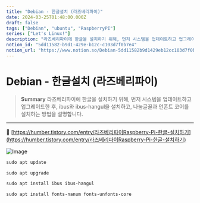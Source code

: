 ```yaml
---
title: "Debian - 한글설치 (라즈베리파이)"
date: 2024-03-25T01:48:00.000Z
draft: false
tags: ["Debian", "ubuntu", "RaspberryPI"]
series: ["Let's Linux!"]
description: "라즈베리파이에 한글을 설치하기 위해, 먼저 시스템을 업데이트하고 업그레이드한 후, ibus와 ibus-hangul을 설치하고, 나눔글꼴과 언폰트 코어를 설치하는 방법을 설명합니다."
notion_id: "5dd11582-b9d1-429e-b12c-c103d7f0b7e4"
notion_url: "https://www.notion.so/Debian-5dd11582b9d1429eb12cc103d7f0b7e4"
---
```


# Debian - 한글설치 (라즈베리파이)

> **Summary**
> 라즈베리파이에 한글을 설치하기 위해, 먼저 시스템을 업데이트하고 업그레이드한 후, ibus와 ibus-hangul을 설치하고, 나눔글꼴과 언폰트 코어를 설치하는 방법을 설명합니다.

---

🔗 [https://humber.tistory.com/entry/라즈베리파이Raspberry-Pi-한글-설치하기](https://humber.tistory.com/entry/라즈베리파이Raspberry-Pi-한글-설치하기)

![Image](https://prod-files-secure.s3.us-west-2.amazonaws.com/09ccd4d5-876c-4bba-bbdf-cc77a0a11257/9337fb31-f000-470f-8a58-5b3a1e25beb7/Untitled.png?X-Amz-Algorithm=AWS4-HMAC-SHA256&X-Amz-Content-Sha256=UNSIGNED-PAYLOAD&X-Amz-Credential=ASIAZI2LB466RO7BIWXS%2F20250724%2Fus-west-2%2Fs3%2Faws4_request&X-Amz-Date=20250724T101915Z&X-Amz-Expires=3600&X-Amz-Security-Token=IQoJb3JpZ2luX2VjEAIaCXVzLXdlc3QtMiJIMEYCIQDvkpA3l1v4rVeczKj%2FakKvuq3qhsESZHDT4O9pEeJs3QIhAJlqJJMz6%2FcS0WoUq2Mp1rfsblV%2FU4aXfUvCYG0smvRdKv8DCCoQABoMNjM3NDIzMTgzODA1IgyZ2Lo6XHTU%2B0z95aoq3AM%2FIsxpaIZETAZKzIJejRGBCkDMp0gKP936LJADur4pB73zFYrLx%2FOomK%2BBQByX2VSfAjScexdgDdMMrC2g2h%2F7nGPXxoV68gTTKzRyOah4WxzYYFw%2BUSdH2zQMcC%2Bx2rkS7w6nkEL2VXNftzcH1XaWw0fUcTeNjYrLleDv5%2Fbv5IpyY6xxedQZ%2FOj%2BVsuZX3CHyeNi%2Fq%2FbnuPnLZy9E8Zx4nwLA26lWOK1PAgUnR%2BngAjFDeuxwNO%2FOOYpNXjoJQshIXuWdIVJAg3o2oot7Y2keLVCEpaNxB6Yi%2BEfTGTPJ07uopWH9PTvXkyqunk2OAbN%2F9FfSrwKLaeT3qbp%2BhdRsa%2FMPbcQDjOcWS2dWmYfZoBMTmm1qUp5jDmWbFGarymKaBWj78RYn7%2FJav455Vg94vk6Yx6yFsfo%2FDMjYxfMUmB6Vel8nXrY9djcgayQZLcvj%2FCZ12sOIxct45RS4qYIGJU0FXVt1eP7RGG9YUBlt9s9yGTHqJjWyruup%2BjO8wMIIKHosqda5VljkV1gPQbxsmCr8S6GQsRS4%2Bp9GsCEZGGJritbmTEwxaM7J0zfB6E90lWw33U%2BuxLPHx63djMSikBY%2BAyU2gumXfOIaoQjcIuOoPbbMatuknCwvjC39YfEBjqkAW814Qo4Sp%2F5IJwj25%2BZkEv%2B3HH%2FOptZ6HT%2FZ7y%2BIGHyKYeozLzs7C6gsglpl6OrM83YbPzu5m14lRKAznjyE%2FAYGLhx1Ruksj3hBTKzAhdYsn6hNAr%2FtDKv%2FDgdJcZ%2FVZgPTNGiXvkaV18guIMGPME1rpnsraj6kOb9RWOPfZK1r1oTNXFfD78fJyLvN0432f4%2BlhGujwVkuoS0pFNsDDIarOMV&X-Amz-Signature=3bff0879f29977eb2ce9774f2165772a4b7961e4b4e18b48d5c29a489caf2b42&X-Amz-SignedHeaders=host&x-amz-checksum-mode=ENABLED&x-id=GetObject)

```latex
sudo apt update

sudo apt upgrade

sudo apt install ibus ibus-hangul
```

```latex
sudo apt install fonts-nanum fonts-unfonts-core
```

